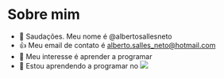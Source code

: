 # Sobre mim
- 👋 Saudações. Meu nome é @albertosallesneto
- :+1: Meu email de contato é alberto.salles_neto@hotmail.com
- 👀 Meu interesse é aprender a programar
- 🌱 Estou aprendendo a programar no 
![](https://img.shields.io/badge/Scratch-4D97FF?style=for-the-badge&logo=Scratch&logoColor=white)

